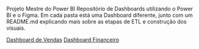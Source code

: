 Projeto Mestre do Power BI Repositório de Dashboards utilizando o Power BI e o Figma.
Em cada pasta está uma Dashboard diferente, junto com um README.md explicando mais sobre as etapas de ETL e construção dos visuais.


[Dashboard de Vendas](https://github.com/ferssouza/dashboard_powerbi_projetos/tree/main/Dashboard%20de%20Vendas)
[Dashboard Financeiro](https://github.com/ferssouza/dashboard_powerbi_projetos/tree/main/Dashboard%20Financeiro)
